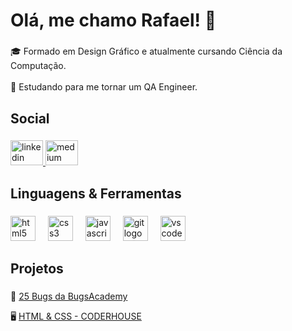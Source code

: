 <h1 align="left">Olá, me chamo Rafael! 👋</h1>

###

<p align="left">🎓 Formado em Design Gráfico e atualmente cursando Ciência da Computação.<br><br>🔭 Estudando para me tornar um QA Engineer.</p>

###

<h2 align="left">Social</h2>

###

<div align="left">
  <a href="https://www.linkedin.com/in/rafaelbpimentel/" target="_blank">
    <img src="https://raw.githubusercontent.com/maurodesouza/profile-readme-generator/master/src/assets/icons/social/linkedin/default.svg" width="52" height="40" alt="linkedin logo"  />
  </a>
  <a href="https://medium.com/@rafaelpmt" target="_blank">
    <img src="https://raw.githubusercontent.com/maurodesouza/profile-readme-generator/master/src/assets/icons/social/medium/default.svg" width="52" height="40" alt="medium logo"  />
  </a>
</div>

###

<h2 align="left">Linguagens & Ferramentas</h2>

###

<div align="left">
  <img src="https://cdn.jsdelivr.net/gh/devicons/devicon/icons/html5/html5-original.svg" height="40" alt="html5 logo"  />
  <img width="12" />
  <img src="https://cdn.jsdelivr.net/gh/devicons/devicon/icons/css3/css3-original.svg" height="40" alt="css3 logo"  />
  <img width="12" />
  <img src="https://cdn.jsdelivr.net/gh/devicons/devicon/icons/javascript/javascript-original.svg" height="40" alt="javascript logo"  />
  <img width="12" />
  <img src="https://cdn.jsdelivr.net/gh/devicons/devicon/icons/git/git-original.svg" height="40" alt="git logo"  />
  <img width="12" />
  <img src="https://cdn.jsdelivr.net/gh/devicons/devicon/icons/vscode/vscode-original.svg" height="40" alt="vscode logo"  />
</div>

###

<h2 align="left">Projetos</h2>

###

🔎 [25 Bugs da BugsAcademy](https://github.com/rafaelbpmt/Academy-Bugs) 

🖥️ [HTML & CSS - CODERHOUSE](https://github.com/rafaelbpmt/projeto-final-coderhouse)

###
